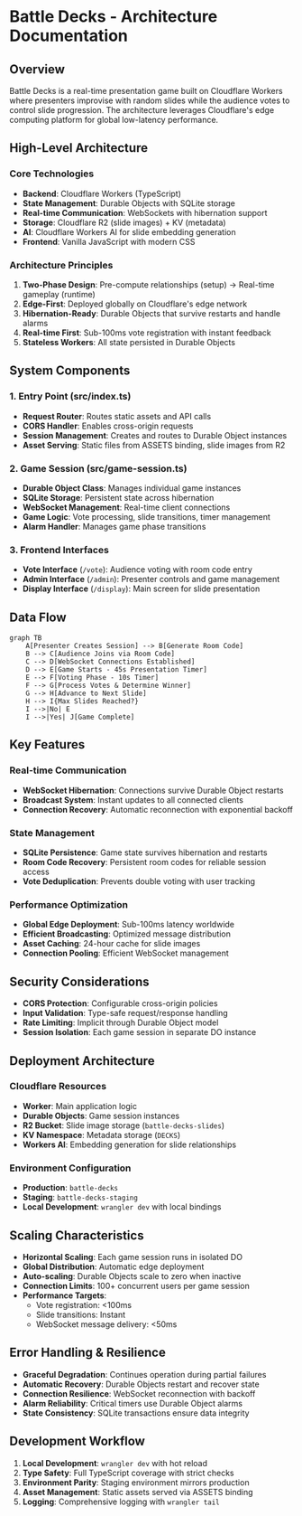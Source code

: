 # Battle Decks - Architecture Documentation

## Overview

Battle Decks is a real-time presentation game built on Cloudflare Workers where presenters improvise with random slides while the audience votes to control slide progression. The architecture leverages Cloudflare's edge computing platform for global low-latency performance.

## High-Level Architecture

### Core Technologies
- **Backend**: Cloudflare Workers (TypeScript)
- **State Management**: Durable Objects with SQLite storage
- **Real-time Communication**: WebSockets with hibernation support
- **Storage**: Cloudflare R2 (slide images) + KV (metadata)
- **AI**: Cloudflare Workers AI for slide embedding generation
- **Frontend**: Vanilla JavaScript with modern CSS

### Architecture Principles

1. **Two-Phase Design**: Pre-compute relationships (setup) → Real-time gameplay (runtime)
2. **Edge-First**: Deployed globally on Cloudflare's edge network
3. **Hibernation-Ready**: Durable Objects that survive restarts and handle alarms
4. **Real-time First**: Sub-100ms vote registration with instant feedback
5. **Stateless Workers**: All state persisted in Durable Objects

## System Components

### 1. Entry Point (src/index.ts)
- **Request Router**: Routes static assets and API calls
- **CORS Handler**: Enables cross-origin requests
- **Session Management**: Creates and routes to Durable Object instances
- **Asset Serving**: Static files from ASSETS binding, slide images from R2

### 2. Game Session (src/game-session.ts)
- **Durable Object Class**: Manages individual game instances
- **SQLite Storage**: Persistent state across hibernation
- **WebSocket Management**: Real-time client connections
- **Game Logic**: Vote processing, slide transitions, timer management
- **Alarm Handler**: Manages game phase transitions

### 3. Frontend Interfaces
- **Vote Interface** (`/vote`): Audience voting with room code entry
- **Admin Interface** (`/admin`): Presenter controls and game management
- **Display Interface** (`/display`): Main screen for slide presentation

## Data Flow

```mermaid
graph TB
    A[Presenter Creates Session] --> B[Generate Room Code]
    B --> C[Audience Joins via Room Code]
    C --> D[WebSocket Connections Established]
    D --> E[Game Starts - 45s Presentation Timer]
    E --> F[Voting Phase - 10s Timer]
    F --> G[Process Votes & Determine Winner]
    G --> H[Advance to Next Slide]
    H --> I{Max Slides Reached?}
    I -->|No| E
    I -->|Yes| J[Game Complete]
```

## Key Features

### Real-time Communication
- **WebSocket Hibernation**: Connections survive Durable Object restarts
- **Broadcast System**: Instant updates to all connected clients
- **Connection Recovery**: Automatic reconnection with exponential backoff

### State Management
- **SQLite Persistence**: Game state survives hibernation and restarts
- **Room Code Recovery**: Persistent room codes for reliable session access
- **Vote Deduplication**: Prevents double voting with user tracking

### Performance Optimization
- **Global Edge Deployment**: Sub-100ms latency worldwide
- **Efficient Broadcasting**: Optimized message distribution
- **Asset Caching**: 24-hour cache for slide images
- **Connection Pooling**: Efficient WebSocket management

## Security Considerations

- **CORS Protection**: Configurable cross-origin policies
- **Input Validation**: Type-safe request/response handling
- **Rate Limiting**: Implicit through Durable Object model
- **Session Isolation**: Each game session in separate DO instance

## Deployment Architecture

### Cloudflare Resources
- **Worker**: Main application logic
- **Durable Objects**: Game session instances
- **R2 Bucket**: Slide image storage (`battle-decks-slides`)
- **KV Namespace**: Metadata storage (`DECKS`)
- **Workers AI**: Embedding generation for slide relationships

### Environment Configuration
- **Production**: `battle-decks`
- **Staging**: `battle-decks-staging`
- **Local Development**: `wrangler dev` with local bindings

## Scaling Characteristics

- **Horizontal Scaling**: Each game session runs in isolated DO
- **Global Distribution**: Automatic edge deployment
- **Auto-scaling**: Durable Objects scale to zero when inactive
- **Connection Limits**: 100+ concurrent users per game session
- **Performance Targets**:
  - Vote registration: <100ms
  - Slide transitions: Instant
  - WebSocket message delivery: <50ms

## Error Handling & Resilience

- **Graceful Degradation**: Continues operation during partial failures
- **Automatic Recovery**: Durable Objects restart and recover state
- **Connection Resilience**: WebSocket reconnection with backoff
- **Alarm Reliability**: Critical timers use Durable Object alarms
- **State Consistency**: SQLite transactions ensure data integrity

## Development Workflow

1. **Local Development**: `wrangler dev` with hot reload
2. **Type Safety**: Full TypeScript coverage with strict checks
3. **Environment Parity**: Staging environment mirrors production
4. **Asset Management**: Static assets served via ASSETS binding
5. **Logging**: Comprehensive logging with `wrangler tail`